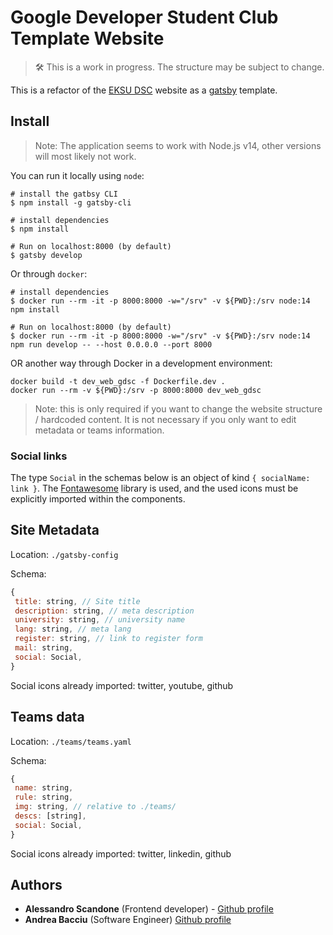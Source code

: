 # Google Developer Student Club Template Website

> 🛠 This is a work in progress. The structure may be subject to change.

This is a refactor of the [EKSU DSC](https://github.com/DSCEksu/dsceksu-laravel) website as a [gatsby](https://www.gatsbyjs.org/) template.

## Install

> Note: The application seems to work with Node.js v14, other versions will most likely not work.

You can run it locally using `node`:

```shell
# install the gatbsy CLI
$ npm install -g gatsby-cli

# install dependencies
$ npm install

# Run on localhost:8000 (by default)
$ gatsby develop
```

Or through `docker`:

```shell
# install dependencies
$ docker run --rm -it -p 8000:8000 -w="/srv" -v ${PWD}:/srv node:14 npm install

# Run on localhost:8000 (by default)
$ docker run --rm -it -p 8000:8000 -w="/srv" -v ${PWD}:/srv node:14 npm run develop -- --host 0.0.0.0 --port 8000
```

OR another way through Docker in a development environment:

```shell
docker build -t dev_web_gdsc -f Dockerfile.dev .
docker run --rm -v ${PWD}:/srv -p 8000:8000 dev_web_gdsc
```

> Note: this is only required if you want to change the website structure / hardcoded content. It is not necessary if you only want to edit metadata or teams information.

### Social links

The type `Social` in the schemas below is an object of kind `{ socialName: link }`.
The [Fontawesome](https://www.npmjs.com/package/@fortawesome/free-brands-svg-icons) library is used, and the used icons must be explicitly imported within the components.

## Site Metadata

Location: `./gatsby-config`

Schema:

```js
{
 title: string, // Site title
 description: string, // meta description
 university: string, // university name
 lang: string, // meta lang
 register: string, // link to register form
 mail: string,
 social: Social,
}
```

Social icons already imported: twitter, youtube, github

## Teams data

Location: `./teams/teams.yaml`

Schema:

```js
{
 name: string,
 rule: string,
 img: string, // relative to ./teams/
 descs: [string],
 social: Social,
}
```

Social icons already imported: twitter, linkedin, github

## Authors

- **Alessandro Scandone** (Frontend developer) - [Github profile](https://github.com/ascandone)
- **Andrea Bacciu** (Software Engineer) [Github profile](https://github.com/andreabac3)

